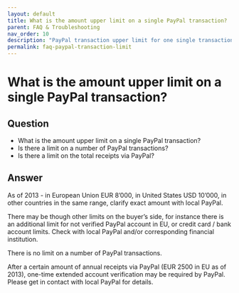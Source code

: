 ```yaml
---
layout: default
title: What is the amount upper limit on a single PayPal transaction?
parent: FAQ & Troubleshooting
nav_order: 10
description: "PayPal transaction upper limit for one single transaction"
permalink: faq-paypal-transaction-limit
---
```


What is the amount upper limit on a single PayPal transaction?
=============

## Question

* What is the amount upper limit on a single PayPal transaction?
* Is there a limit on a number of PayPal transactions?
* Is there a limit on the total receipts via PayPal?

## Answer

As of 2013 - in European Union EUR 8’000, in United States USD 10’000, in other countries in the same range, clarify exact amount with local PayPal.

There may be though other limits on the buyer’s side, for instance there is an additional limit for not verified PayPal account in EU, or credit card / bank account limits. Check with local PayPal and/or corresponding financial institution.

There is no limit on a number of PayPal transactions.

After a certain amount of annual receipts via PayPal (EUR 2500 in EU as of 2013), one-time extended account verification may be required by PayPal. Please get in contact with local PayPal for details.
